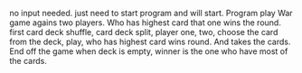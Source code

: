 no input needed. just need to start program and will start. Program play War game agains two players. Who has highest card that one wins the round.
first card deck shuffle, card deck split, player one, two, choose the card from the deck, play, who has highest card wins round.
And takes the cards. End off the game when deck is empty, winner is the one who have most of the cards.
